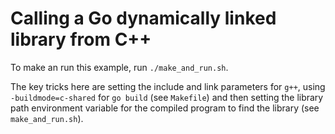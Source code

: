 # Calling a Go dynamically linked library from C++

To make an run this example, run `./make_and_run.sh`.

The key tricks here are setting the include and link parameters for `g++`, using
`-buildmode=c-shared` for `go build` (see `Makefile`) and then setting the 
library path environment variable for the compiled program to find the library 
(see `make_and_run.sh`).
